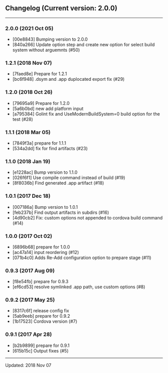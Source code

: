 ## Changelog (Current version: 2.0.0)

-----------------

### 2.0.0 (2021 Oct 05)

* [00e8843] Bumping version to 2.0.0
* [840a266] Update option step and create new option for select build system without arguemnts (#50)

### 1.2.1 (2018 Nov 07)

* [7faed8e] Prepare for 1.2.1
* [bc6f948] .dsym and .app duplocated export fix (#29)

### 1.2.0 (2018 Oct 26)

* [79695a9] Prepare for 1.2.0
* [5a6b0bd] new add platform input
* [a795384] Golint fix and UseModernBuildSystem=0 build option for the test (#28)

### 1.1.1 (2018 Mar 05)

* [7849f3a] prepare for 1.1.1
* [534a2dd] fix for find artifacts (#23)

### 1.1.0 (2018 Jan 19)

* [e1228ac] Bump version to 1.1.0
* [026f6f1] Use compile command instead of build (#19)
* [8f8036b] Find generated .app artifact (#18)

### 1.0.1 (2017 Dec 18)

* [007186a] Bump version to 1.0.1
* [feb237b] Find output artifacts in subdirs (#16)
* [4d90cb2] Fix: custom options not appended to cordova build command (#14)

### 1.0.0 (2017 Oct 02)

* [6896b68] prepare for 1.0.0
* [ac47a14] input reordering (#12)
* [071b4c0] Adds Re-Add configuration option to prepare stage (#11)

### 0.9.3 (2017 Aug 09)

* [f8e54fb] prepare for 0.9.3
* [ef6cd53] resolve symlinked .app path, use custom options (#8)

### 0.9.2 (2017 May 25)

* [8317c6f] release config fix
* [5ab9eeb] prepare for 0.9.2
* [1b17523] Cordova version (#7)

### 0.9.1 (2017 Apr 28)

* [b2b9899] prepare for 0.9.1
* [615b15c] Output fixes (#5)

-----------------

Updated: 2018 Nov 07